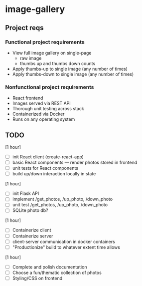 # image-gallery

## Project reqs

### Functional project requirements

- View full image gallery on single-page
  - raw image
  - thumbs up and thumbs down counts
- Apply thumbs-up to single image (any number of times)
- Apply thumbs-down to single image (any number of times)

### Nonfunctional project requirements

- React frontend
- Images served via REST API
- Thorough unit testing across stack
- Containerized via Docker
- Runs on any operating system

## TODO

[1 hour]

- [ ] init React client (create-react-app)
- [ ] basic React components — render photos stored in frontend
- [ ] unit tests for React components
- [ ] build up/down interaction locally in state

[1 hour]

- [ ] init Flask API
- [ ] implement /get_photos, /up_photo, /down_photo
- [ ] unit test /get_photos, /up_photo, /down_photo
- [ ] SQLite photo db?

[1 hour]

- [ ] Containerize client
- [ ] Containerize server
- [ ] client-server communication in docker containers
- [ ] "Productionize" build to whatever extent time allows

[1 hour]

- [ ] Complete and polish documentation
- [ ] Choose a fun/thematic collection of photos
- [ ] Styling/CSS on frontend
